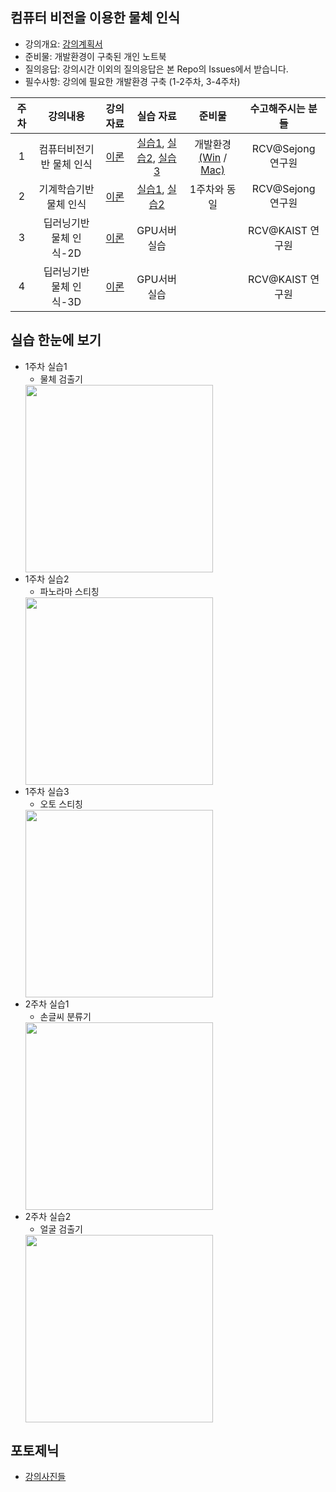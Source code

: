 
## 컴퓨터 비전을 이용한 물체 인식


- 강의개요: [강의계획서](강의계획서.md)
- 준비물: 개발환경이 구축된 개인 노트북
- 질의응답: 강의시간 이외의 질의응답은 본 Repo의 Issues에서 받습니다. 
- 필수사항: 강의에 필요한 개발환경 구축 (1-2주차, 3-4주차)

| 주차 | 강의내용 | 강의 자료 | 실습 자료 | 준비물 | 수고해주시는 분들 | 
|:----:|:----:|:----:|:----:|:----:|:----:|
|  1 | 컴퓨터비전기반 물체 인식 |  [이론](https://www.dropbox.com/s/nixwm5t9s11vwej/CVOR.pdf?dl=0)    | [실습1](1주차-실습1.md), [실습2](1주차-실습2.md), [실습3](1주차-실습3.md) | 개발환경[(Win](https://github.com/sejong-rcv/VisualRecognition/blob/master/%EA%B0%9C%EB%B0%9C%ED%99%98%EA%B2%BD%EA%B5%AC%EC%B6%95_WinOS.pdf) / [Mac)](https://github.com/moduPlayGround/ComputerVision-for-VisualRecognition/blob/master/%EA%B0%9C%EB%B0%9C%ED%99%98%EA%B2%BD%20MacOS.md)| RCV@Sejong 연구원  |
|  2 | 기계학습기반 물체 인식 |   [이론](https://www.dropbox.com/s/u3w8uqe9hgl2t54/2%EC%A3%BC%EC%B0%A8_%EC%9D%B4%EB%A1%A01.pdf?dl=0)    |  [실습1](2주차-실습1.md), [실습2](2주차-실습2.md)     |  1주차와 동일 |  RCV@Sejong 연구원  |
|  3 | 딥러닝기반 물체 인식-2D | [이론](https://drive.google.com/file/d/1mwR8tnXPMw2lUEbO_TchXdsaobUOsWyw/view?usp=sharing) |  GPU서버실습    |   | RCV@KAIST 연구원  |
|  4 | 딥러닝기반 물체 인식-3D |   [이론](  https://www.dropbox.com/s/ptz80hymufrj444/%EC%BB%B4%EB%B9%84%EC%A0%84%EA%B0%95%EC%9D%984%EC%A3%BC%EC%B0%A8.pdf?dl=0)  |  GPU서버실습     |   | RCV@KAIST 연구원  |



## 실습 한눈에 보기
- 1주차 실습1
  - 물체 검출기
  <img src="https://user-images.githubusercontent.com/11758940/57967641-6ea9ed80-799c-11e9-8a6a-b1e8a26b24ee.gif" width="300">
- 1주차 실습2
  - 파노라마 스티칭
  <img src="https://user-images.githubusercontent.com/11758940/57967712-3c4cc000-799d-11e9-92ea-0f01ea45559e.jpg" width="300">
- 1주차 실습3
  - 오토 스티칭
  <img src="https://user-images.githubusercontent.com/44772344/52432205-38fb9a00-2b4d-11e9-935b-47eeedaf450d.gif" width="300">
- 2주차 실습1
  - 손글씨 분류기
  <img src="https://user-images.githubusercontent.com/11758940/57967505-be87b500-799a-11e9-9523-576c0c8fedcb.gif" width="300">
- 2주차 실습2
  - 얼굴 검출기
  <img src="https://user-images.githubusercontent.com/11758940/57967581-ec212e00-799b-11e9-92df-f914338185b6.jpg" width="300">
 

## 포토제닉
- [강의사진들](https://www.instagram.com/p/BuMIgFMnfL7/?utm_source=ig_web_copy_link)
